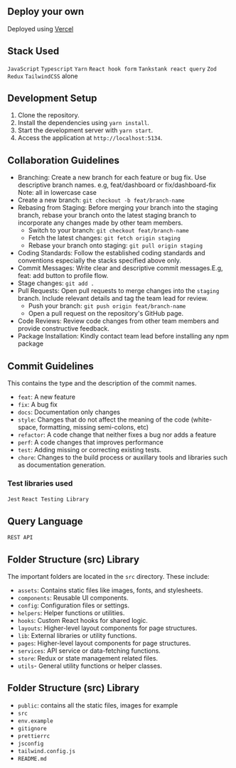 ## Deploy your own

Deployed using [Vercel](https://vercel.com?utm_source=github&utm_medium=readme&utm_campaign=next-example)

## Stack Used

`JavaScript`
`Typescript`
`Yarn`
`React hook form`
`Tankstank react query`
`Zod`
`Redux`
`TailwindCSS` alone

## Development Setup

1. Clone the repository.
2. Install the dependencies using `yarn install`.
3. Start the development server with `yarn start`.
4. Access the application at `http://localhost:5134`.

## Collaboration Guidelines

- Branching: Create a new branch for each feature or bug fix. Use descriptive branch names. e.g, feat/dashboard or fix/dashboard-fix Note: all in lowercase case
- Create a new branch: `git checkout -b feat/branch-name`
- Rebasing from Staging: Before merging your branch into the staging branch, rebase your branch onto the latest staging branch to incorporate any changes made by other team members.
  - Switch to your branch: `git checkout feat/branch-name`
  - Fetch the latest changes: `git fetch origin staging`
  - Rebase your branch onto staging: `git pull origin staging`
- Coding Standards: Follow the established coding standards and conventions especially the stacks specified above only.
- Commit Messages: Write clear and descriptive commit messages.E.g, feat: add button to profile flow.
- Stage changes: `git add .`
- Pull Requests: Open pull requests to merge changes into the `staging` branch. Include relevant details and tag the team lead for review.
  - Push your branch: `git push origin feat/branch-name`
  - Open a pull request on the repository's GitHub page.
- Code Reviews: Review code changes from other team members and provide constructive feedback.
- Package Installation: Kindly contact team lead before installing any npm package

## Commit Guidelines

This contains the type and the description of the commit names.

- `feat`: A new feature
- `fix`: A bug fix
- `docs`: Documentation only changes
- `style`: Changes that do not affect the meaning of the code (white-space, formatting, missing semi-colons, etc)
- `refactor`: A code change that neither fixes a bug nor adds a feature
- `perf`: A code changes that improves performance
- `test`: Adding missing or correcting existing tests.
- `chore`: Changes to the build process or auxillary tools and libraries such as documentation generation.

### Test libraries used

`Jest`
`React Testing Library`

## Query Language

`REST API`

## Folder Structure (src) Library

The important folders are located in the `src` directory. These include:

- `assets`: Contains static files like images, fonts, and stylesheets.
- `components`: Reusable UI components.
- `config`: Configuration files or settings.
- `helpers`: Helper functions or utilities.
- `hooks`: Custom React hooks for shared logic.
- `layouts`: Higher-level layout components for page structures.
- `lib`: External libraries or utility functions.
- `pages`: Higher-level layout components for page structures.
- `services`: API service or data-fetching functions.
- `store`: Redux or state management related files.
- `utils`- General utility functions or helper classes.

## Folder Structure (src) Library

- `public`: contains all the static files, images for example
- `src`
- `env.example`
- `gitignore`
- `prettierrc`
- `jsconfig`
- `tailwind.config.js`
- `README.md`
